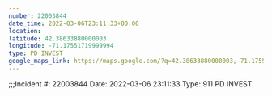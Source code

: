 ```yaml
---
number: 22003844
date_time: 2022-03-06T23:11:33+00:00
location: 
latitude: 42.38633880000003
longitude: -71.17551719999994
type: PD INVEST
google_maps_link: https://maps.google.com/?q=42.38633880000003,-71.17551719999994
---
```


;;;Incident #: 22003844  Date: 2022-03-06 23:11:33   Type: 911 PD INVEST
